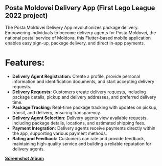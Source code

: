 ## Posta Moldovei Delivery App (First Lego League 2022 project)
The Posta Moldovei Delivery App revolutionizes package delivery. Empowering individuals to become delivery agents for Posta Moldovei, the national postal service of Moldova, this Flutter-based mobile application enables easy sign-up, package delivery, and direct in-app payments.

# Features:

- **Delivery Agent Registration:** Create a profile, provide personal information and identification documents, and start accepting delivery requests.
- **Delivery Requests:** Customers create delivery requests, including package details, pickup and delivery addresses, and preferred delivery time.
- **Package Tracking:** Real-time package tracking with updates on pickup, transit, and delivery, ensuring transparency.
- **Delivery Agent Selection:** Delivery agents view available requests, including package details, locations, and estimated shipping fees.
- **Payment Integration:** Delivery agents receive payments directly within the app, supporting various payment methods.
- **Rating and Feedback:** Customers can rate and provide feedback, maintaining high-quality service and building a reliable reputation for delivery agents.
  
[**Screenshot Album**](https://photos.app.goo.gl/Nkzz8SeX5pwBbMRP7)
